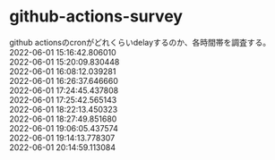 # github-actions-survey
github actionsのcronがどれくらいdelayするのか、各時間帯を調査する。
<br>2022-06-01 15:16:42.806010
<br>2022-06-01 15:20:09.830448
<br>2022-06-01 16:08:12.039281
<br>2022-06-01 16:26:37.646660
<br>2022-06-01 17:24:45.437808
<br>2022-06-01 17:25:42.565143
<br>2022-06-01 18:22:13.450323
<br>2022-06-01 18:27:49.851680
<br>2022-06-01 19:06:05.437574
<br>2022-06-01 19:14:13.778307
<br>2022-06-01 20:14:59.113084

